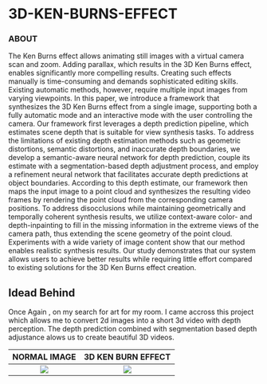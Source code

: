 # 3D-KEN-BURNS-EFFECT 

### ABOUT
The Ken Burns effect allows animating still images with a virtual camera scan and zoom. Adding parallax, which results in the 3D Ken Burns effect, enables significantly more compelling results. Creating such effects manually is time-consuming and demands sophisticated editing skills. Existing automatic methods, however, require multiple input images from varying viewpoints. In this paper, we introduce a framework that synthesizes the 3D Ken Burns effect from a single image, supporting both a fully automatic mode and an interactive mode with the user controlling the camera. Our framework first leverages a depth prediction pipeline, which estimates scene depth that is suitable for view synthesis tasks. To address the limitations of existing depth estimation methods such as geometric distortions, semantic distortions, and inaccurate depth boundaries, we develop a semantic-aware neural network for depth prediction, couple its estimate with a segmentation-based depth adjustment process, and employ a refinement neural network that facilitates accurate depth predictions at object boundaries. According to this depth estimate, our framework then maps the input image to a point cloud and synthesizes the resulting video frames by rendering the point cloud from the corresponding camera positions. To address disocclusions while maintaining geometrically and temporally coherent synthesis results, we utilize context-aware color- and depth-inpainting to fill in the missing information in the extreme views of the camera path, thus extending the scene geometry of the point cloud. Experiments with a wide variety of image content show that our method enables realistic synthesis results. Our study demonstrates that our system allows users to achieve better results while requiring little effort compared to existing solutions for the 3D Ken Burns effect creation.



## Idead Behind

Once Again , on my search for art for my room. I came accross this project which allows me to convert 2d images into a short 3d video with depth perception. The depth prediction combined with segmentation based depth adjustance alows us to create beautiful 3D videos.





NORMAL IMAGE               |  3D KEN BURN EFFECT
:-------------------------:|:-------------------------:
![](https://github.com/Yega-Noragami/3D-KEN-BURNS/blob/main/test_images/skm.png)|  ![](https://github.com/Yega-Noragami/3D-KEN-BURNS/blob/main/results/skm.gif)





